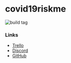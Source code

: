 # covid19riskme

![build tag](https://codebuild.us-east-1.amazonaws.com/badges?uuid=eyJlbmNyeXB0ZWREYXRhIjoiQ2NvY3UvWGVwV3N3a2ZLbFlsbzc4UElpNW92N2VFWUFmbzRjemREZjNpQUhBR0lKSVBZbDF5K1dBYkkwaVZIUmNLM3IxbE1PVEpwQ1dTNkkrR3QzVjNvPSIsIml2UGFyYW1ldGVyU3BlYyI6ImtkOC94eTEySTdUeVp2a3AiLCJtYXRlcmlhbFNldFNlcmlhbCI6MX0%3D&branch=master)


### Links
* [Trello](https://trello.com/b/jEAL5bBH/coroner)
* [Discord](https://discord.com/channels/727320521305358386/727320521305358389)
* [GitHub](https://github.com/Covid19-Project-Team/covid19riskme)
